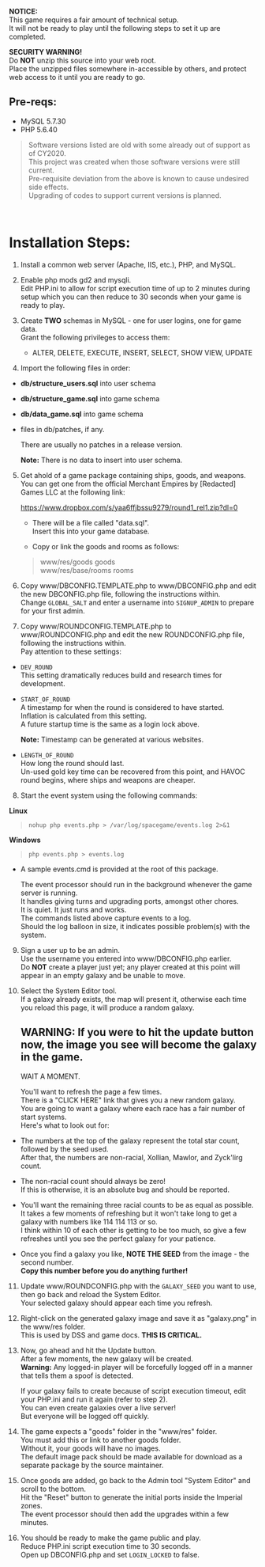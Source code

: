 
**NOTICE:**<br>
This game requires a fair amount of technical setup.<br>
It will not be ready to play until the following steps to set it up are completed.

**SECURITY WARNING!**<br>
Do **NOT** unzip this source into your web root.<br>
Place the unzipped files somewhere in-accessible by others, and protect web access to it until you are ready to go.

## Pre-reqs:
 - MySQL 5.7.30
 - PHP 5.6.40

> Software versions listed are old with some already out of support as of CY2020.<br>
> This project was created when those software versions were still current.<br>
> Pre-requisite deviation from the above is known to cause undesired side effects.<br>
> Upgrading of codes to support current versions is planned.

<br>

# Installation Steps:

1. Install a common web server (Apache, IIS, etc.), PHP, and MySQL.

2. Enable php mods gd2 and mysqli.<br>
Edit PHP.ini to allow for script execution time of up to 2 minutes during setup which you can then reduce to 30 seconds when your game is ready to play.

3. Create **TWO** schemas in MySQL - one for user logins, one for game data.<br>
Grant the following privileges to access them:

    - ALTER, DELETE, EXECUTE, INSERT, SELECT, SHOW VIEW, UPDATE

4. Import the following files in order:
 - **db/structure_users.sql** into user schema
 - **db/structure_game.sql** into game schema
 - **db/data_game.sql** into game schema
 - files in db/patches, if any.

    There are usually no patches in a release version.<br>

    **Note:** There is no data to insert into user schema.

5. Get ahold of a game package containing ships, goods, and weapons.<br>
You can get one from the official Merchant Empires by [Redacted] Games LLC at the following link:

    https://www.dropbox.com/s/yaa6ffjbssu9279/round1_rel1.zip?dl=0

    - There will be a file called "data.sql".<br>
    Insert this into your game database.<br>
    
    - Copy or link the goods and rooms as follows:        
    > www/res/goods goods<br>
    > www/res/base/rooms rooms

6. Copy www/DBCONFIG.TEMPLATE.php to www/DBCONFIG.php and edit the new DBCONFIG.php file, following the instructions within.<br>
Change `GLOBAL_SALT` and enter a username into `SIGNUP_ADMIN` to prepare for your first admin.

7. Copy www/ROUNDCONFIG.TEMPLATE.php to www/ROUNDCONFIG.php and edit the new ROUNDCONFIG.php file, following the instructions within.<br>
Pay attention to these settings:

- `DEV_ROUND`<br>
This setting dramatically reduces build and research times for development.

- `START_OF_ROUND`<br>
A timestamp for when the round is considered to have started.<br>
Inflation is calculated from this setting.<br>
A future startup time is the same as a login lock above.<br>

  **Note:** Timestamp can be generated at various websites.

- `LENGTH_OF_ROUND`<br>
How long the round should last.<br>
Un-used gold key time can be recovered from this point, and HAVOC round begins, where ships and weapons are cheaper.

8. Start the event system using the following commands:
  
**Linux**
> `nohup php events.php > /var/log/spacegame/events.log 2>&1`

**Windows**
> `php events.php > events.log`
- A sample events.cmd is provided at the root of this package.

  The event processor should run in the background whenever the game server is running.<br>
  It handles giving turns and upgrading ports, amongst other chores.<br>
  It is quiet. It just runs and works.<br>
  The commands listed above capture events to a log.<br>
  Should the log balloon in size, it indicates possible problem(s) with the system.

9. Sign a user up to be an admin.<br>
Use the username you entered into www/DBCONFIG.php earlier.<br>
Do **NOT** create a player just yet; any player created at this point will appear in an empty galaxy and be unable to move.

10. Select the System Editor tool.<br>
If a galaxy already exists, the map will present it, otherwise each time you reload this page, it will produce a random galaxy.

    ## WARNING: If you were to hit the update button now, the image you see will become the galaxy in the game.<br>

    WAIT A MOMENT.

    You'll want to refresh the page a few times.<br>
    There is a "CLICK HERE" link that gives you a new random galaxy.<br>
    You are going to want a galaxy where each race has a fair number of start systems.<br>
    Here's what to look out for:

- The numbers at the top of the galaxy represent the total star count, followed by the seed used.<br>
After that, the numbers are non-racial, Xollian, Mawlor, and Zyck'lirg count.

- The non-racial count should always be zero!<br>
If this is otherwise, it is an absolute bug and should be reported.

- You'll want the remaining three racial counts to be as equal as possible.<br>
It takes a few moments of refreshing but it won't take long to get a galaxy with numbers like 114 114 113 or so.<br>
I think within 10 of each other is getting to be too much, so give a few refreshes until you see the perfect galaxy for your patience.

- Once you find a galaxy you like, **NOTE THE SEED** from the image - the second number.<br>
**Copy this number before you do anything further!**

11. Update www/ROUNDCONFIG.php with the `GALAXY_SEED` you want to use, then go back and reload the System Editor.<br>
Your selected galaxy should appear each time you refresh. 

12. Right-click on the generated galaxy image and save it as "galaxy.png" in the www/res folder.<br>
This is used by DSS and game docs. **THIS IS CRITICAL.**

13. Now, go ahead and hit the Update button.<br>
After a few moments, the new galaxy will be created.<br>
**Warning:** Any logged-in player will be forcefully logged off in a manner that tells them a spoof is detected.

    If your galaxy fails to create because of script execution timeout, edit your PHP.ini and run it again (refer to step 2).<br>
    You can even create galaxies over a live server!<br>
    But everyone will be logged off quickly.

14. The game expects a "goods" folder in the "www/res" folder.<br>
You must add this or link to another goods folder.<br>
Without it, your goods will have no images.<br>
The default image pack should be made available for download as a separate package by the source maintainer.

15. Once goods are added, go back to the Admin tool "System Editor" and scroll to the bottom.<br>
Hit the "Reset" button to generate the initial ports inside the Imperial zones.<br>
The event processor should then add the upgrades within a few minutes.

16. You should be ready to make the game public and play.<br>
Reduce PHP.ini script execution time to 30 seconds.<br>
Open up DBCONFIG.php and set `LOGIN_LOCKED` to false.
